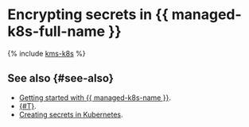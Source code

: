 # Encrypting secrets in {{ managed-k8s-full-name }}

{% include [kms-k8s](../../_includes/kms/kms-kubernetes.md) %}

## See also {#see-also}

* [Getting started with {{ managed-k8s-name }}](../../managed-kubernetes/quickstart.md).
* [{#T}](../concepts/envelope.md).
* [Creating secrets in Kubernetes](https://kubernetes.io/docs/concepts/configuration/secret/#creating-your-own-secrets).

